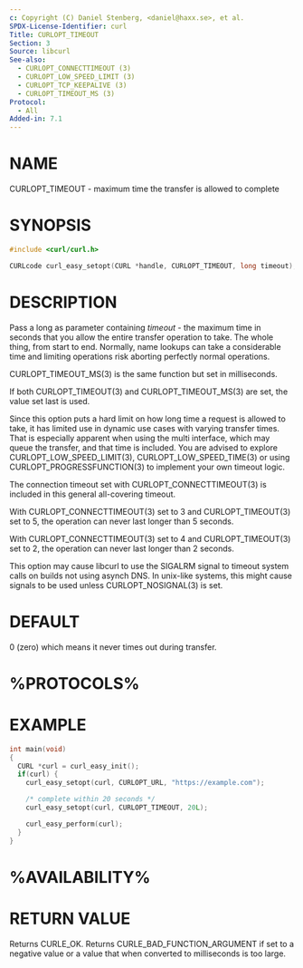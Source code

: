 ```yaml
---
c: Copyright (C) Daniel Stenberg, <daniel@haxx.se>, et al.
SPDX-License-Identifier: curl
Title: CURLOPT_TIMEOUT
Section: 3
Source: libcurl
See-also:
  - CURLOPT_CONNECTTIMEOUT (3)
  - CURLOPT_LOW_SPEED_LIMIT (3)
  - CURLOPT_TCP_KEEPALIVE (3)
  - CURLOPT_TIMEOUT_MS (3)
Protocol:
  - All
Added-in: 7.1
---
```


# NAME

CURLOPT_TIMEOUT - maximum time the transfer is allowed to complete

# SYNOPSIS

~~~c
#include <curl/curl.h>

CURLcode curl_easy_setopt(CURL *handle, CURLOPT_TIMEOUT, long timeout);
~~~

# DESCRIPTION

Pass a long as parameter containing *timeout* - the maximum time in
seconds that you allow the entire transfer operation to take. The whole thing,
from start to end. Normally, name lookups can take a considerable time and
limiting operations risk aborting perfectly normal operations.

CURLOPT_TIMEOUT_MS(3) is the same function but set in milliseconds.

If both CURLOPT_TIMEOUT(3) and CURLOPT_TIMEOUT_MS(3) are set, the
value set last is used.

Since this option puts a hard limit on how long time a request is allowed to
take, it has limited use in dynamic use cases with varying transfer
times. That is especially apparent when using the multi interface, which may
queue the transfer, and that time is included. You are advised to explore
CURLOPT_LOW_SPEED_LIMIT(3), CURLOPT_LOW_SPEED_TIME(3) or using
CURLOPT_PROGRESSFUNCTION(3) to implement your own timeout logic.

The connection timeout set with CURLOPT_CONNECTTIMEOUT(3) is included in
this general all-covering timeout.

With CURLOPT_CONNECTTIMEOUT(3) set to 3 and CURLOPT_TIMEOUT(3) set
to 5, the operation can never last longer than 5 seconds.

With CURLOPT_CONNECTTIMEOUT(3) set to 4 and CURLOPT_TIMEOUT(3) set
to 2, the operation can never last longer than 2 seconds.

This option may cause libcurl to use the SIGALRM signal to timeout system
calls on builds not using asynch DNS. In unix-like systems, this might cause
signals to be used unless CURLOPT_NOSIGNAL(3) is set.

# DEFAULT

0 (zero) which means it never times out during transfer.

# %PROTOCOLS%

# EXAMPLE

~~~c
int main(void)
{
  CURL *curl = curl_easy_init();
  if(curl) {
    curl_easy_setopt(curl, CURLOPT_URL, "https://example.com");

    /* complete within 20 seconds */
    curl_easy_setopt(curl, CURLOPT_TIMEOUT, 20L);

    curl_easy_perform(curl);
  }
}
~~~

# %AVAILABILITY%

# RETURN VALUE

Returns CURLE_OK. Returns CURLE_BAD_FUNCTION_ARGUMENT if set to a negative
value or a value that when converted to milliseconds is too large.
